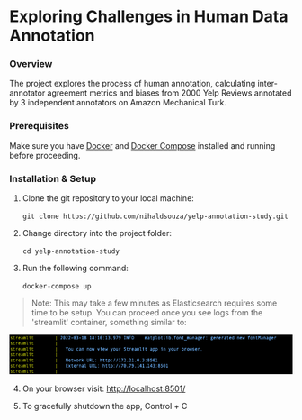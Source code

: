 # Exploring Challenges in Human Data Annotation

### Overview
The project explores the process of human annotation, calculating inter-annotator agreement metrics and biases from 2000 Yelp Reviews annotated by 3 independent annotators on Amazon Mechanical Turk.

### Prerequisites

Make sure you have [Docker](https://docs.docker.com/get-docker/) and [Docker Compose](https://docs.docker.com/compose/install/) installed and running before proceeding.

### Installation & Setup

1. Clone the git repository to your local machine:

    ```git clone https://github.com/nihaldsouza/yelp-annotation-study.git```

2. Change directory into the project folder:

    ```cd yelp-annotation-study```

3. Run the following command:

    ```docker-compose up```
  
>Note: This may take a few minutes as Elasticsearch requires some time to be setup. You can proceed once you see logs from the 'streamlit' container, something similar to:

![streamlit_log](./streamlit-log.png)

4. On your browser visit:
[http://localhost:8501/](http://localhost:8501/)

5. To gracefully shutdown the app, Control + C
